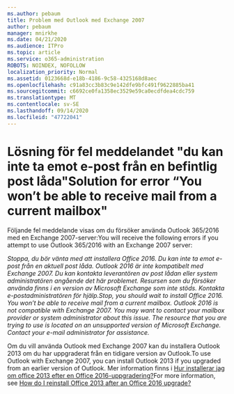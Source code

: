```yaml
---
ms.author: pebaum
title: Problem med Outlook med Exchange 2007
author: pebaum
manager: mnirkhe
ms.date: 04/21/2020
ms.audience: ITPro
ms.topic: article
ms.service: o365-administration
ROBOTS: NOINDEX, NOFOLLOW
localization_priority: Normal
ms.assetid: 0123668d-e18b-4186-9c58-4325168d8aec
ms.openlocfilehash: c91a83cc3b83c9e142dfe9bfc491f9622885ba41
ms.sourcegitcommit: c6692ce0fa1358ec3529e59ca0ecdfdea4cdc759
ms.translationtype: MT
ms.contentlocale: sv-SE
ms.lasthandoff: 09/14/2020
ms.locfileid: "47722041"
---
```

# <a name="solution-for-error-you-wont-be-able-to-receive-mail-from-a-current-mailbox"></a><span data-ttu-id="162e2-102">Lösning för fel meddelandet "du kan inte ta emot e-post från en befintlig post låda"</span><span class="sxs-lookup"><span data-stu-id="162e2-102">Solution for error “You won’t be able to receive mail from a current mailbox"</span></span>
<span data-ttu-id="162e2-103">Följande fel meddelande visas om du försöker använda Outlook 365/2016 med en Exchange 2007-server:</span><span class="sxs-lookup"><span data-stu-id="162e2-103">You will receive the following errors if you attempt to use Outlook 365/2016 with an Exchange 2007 server:</span></span>

<span data-ttu-id="162e2-104">*Stoppa, du bör vänta med att installera Office 2016. Du kan inte ta emot e-post från en aktuell post låda. Outlook 2016 är inte kompatibelt med Exchange 2007. Du kan kontakta leverantören av post lådan eller system administratören angående det här problemet. Resursen som du försöker använda finns i en version av Microsoft Exchange som inte stöds. Kontakta e-postadministratören för hjälp.*</span><span class="sxs-lookup"><span data-stu-id="162e2-104">*Stop, you should wait to install Office 2016. You won’t be able to receive mail from a current mailbox. Outlook 2016 is not compatible with Exchange 2007. You may want to contact your mailbox provider or system administrator about this issue. The resource that you are trying to use is located on an unsupported version of Microsoft Exchange. Contact your e-mail administrator for assistance.*</span></span>

<span data-ttu-id="162e2-105">Om du vill använda Outlook med Exchange 2007 kan du installera Outlook 2013 om du har uppgraderat från en tidigare version av Outlook.</span><span class="sxs-lookup"><span data-stu-id="162e2-105">To use Outlook with Exchange 2007, you can install Outlook 2013 if you upgraded from an earlier version of Outlook.</span></span> <span data-ttu-id="162e2-106">Mer information finns i [Hur installerar jag om office 2013 efter en Office 2016-uppgradering?](https://support.office.com/article/a6ca92f4-cbb4-4609-9fdb-f8d3dd6812f3)</span><span class="sxs-lookup"><span data-stu-id="162e2-106">For more information, see [How do I reinstall Office 2013 after an Office 2016 upgrade?](https://support.office.com/article/a6ca92f4-cbb4-4609-9fdb-f8d3dd6812f3)</span></span>